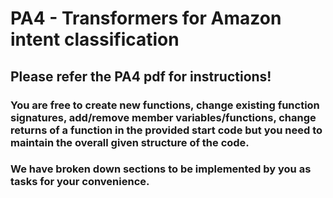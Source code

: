 # PA4 - Transformers for Amazon intent classification

## Please refer the PA4 pdf for instructions!

### You are free to create new functions, change existing function signatures, add/remove member variables/functions, change returns of a function in the provided start code but you need to maintain the overall given structure of the code.

### We have broken down sections to be implemented by you as tasks for your convenience.
